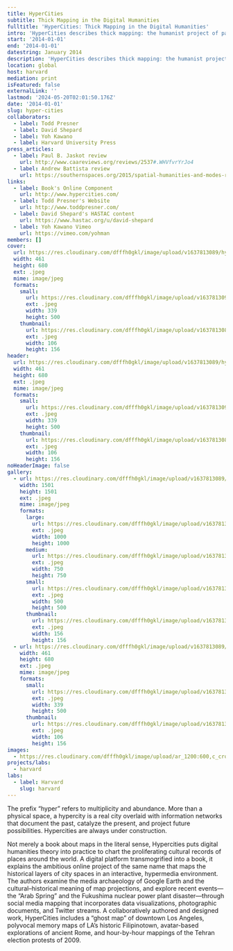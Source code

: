 ```yaml
---
title: HyperCities
subtitle: Thick Mapping in the Digital Humanities
fulltitle: 'HyperCities: Thick Mapping in the Digital Humanities'
intro: 'HyperCities describes thick mapping: the humanist project of participating and listening that transforms mapping into an ethical undertaking.'
start: '2014-01-01'
end: '2014-01-01'
datestring: January 2014
description: 'HyperCities describes thick mapping: the humanist project of participating and listening that transforms mapping into an ethical undertaking.'
location: global
host: harvard
mediation: print
isFeatured: false
externalLink: ''
lastmod: '2024-05-20T02:01:50.176Z'
date: '2014-01-01'
slug: hyper-cities
collaborators:
  - label: Todd Presner
  - label: David Shepard
  - label: Yoh Kawano
  - label: Harvard University Press
press_articles:
  - label: Paul B. Jaskot review
    url: http://www.caareviews.org/reviews/2537#.WHVfvrYrJo4
  - label: Andrew Battista review
    url: https://southernspaces.org/2015/spatial-humanities-and-modes-resistance-review-hypercities
links:
  - label: Book's Online Component
    url: http://www.hypercities.com/
  - label: Todd Presner's Website
    url: http://www.toddpresner.com/
  - label: David Shepard's HASTAC content
    url: https://www.hastac.org/u/david-shepard
  - label: Yoh Kawano Vimeo
    url: https://vimeo.com/yohman
members: []
cover:
  url: https://res.cloudinary.com/dfffh0gkl/image/upload/v1637813089/hypercities1_a80e1d2600.jpg
  width: 461
  height: 680
  ext: .jpeg
  mime: image/jpeg
  formats:
    small:
      url: https://res.cloudinary.com/dfffh0gkl/image/upload/v1637813090/small_hypercities1_a80e1d2600.jpg
      ext: .jpeg
      width: 339
      height: 500
    thumbnail:
      url: https://res.cloudinary.com/dfffh0gkl/image/upload/v1637813089/thumbnail_hypercities1_a80e1d2600.jpg
      ext: .jpeg
      width: 106
      height: 156
header:
  url: https://res.cloudinary.com/dfffh0gkl/image/upload/v1637813089/hypercities1_a80e1d2600.jpg
  width: 461
  height: 680
  ext: .jpeg
  mime: image/jpeg
  formats:
    small:
      url: https://res.cloudinary.com/dfffh0gkl/image/upload/v1637813090/small_hypercities1_a80e1d2600.jpg
      ext: .jpeg
      width: 339
      height: 500
    thumbnail:
      url: https://res.cloudinary.com/dfffh0gkl/image/upload/v1637813089/thumbnail_hypercities1_a80e1d2600.jpg
      ext: .jpeg
      width: 106
      height: 156
noHeaderImage: false
gallery:
  - url: https://res.cloudinary.com/dfffh0gkl/image/upload/v1637813089/hypercities2_12fa8b9595.jpg
    width: 1501
    height: 1501
    ext: .jpeg
    mime: image/jpeg
    formats:
      large:
        url: https://res.cloudinary.com/dfffh0gkl/image/upload/v1637813090/large_hypercities2_12fa8b9595.jpg
        ext: .jpeg
        width: 1000
        height: 1000
      medium:
        url: https://res.cloudinary.com/dfffh0gkl/image/upload/v1637813090/medium_hypercities2_12fa8b9595.jpg
        ext: .jpeg
        width: 750
        height: 750
      small:
        url: https://res.cloudinary.com/dfffh0gkl/image/upload/v1637813090/small_hypercities2_12fa8b9595.jpg
        ext: .jpeg
        width: 500
        height: 500
      thumbnail:
        url: https://res.cloudinary.com/dfffh0gkl/image/upload/v1637813089/thumbnail_hypercities2_12fa8b9595.jpg
        ext: .jpeg
        width: 156
        height: 156
  - url: https://res.cloudinary.com/dfffh0gkl/image/upload/v1637813089/hypercities1_a80e1d2600.jpg
    width: 461
    height: 680
    ext: .jpeg
    mime: image/jpeg
    formats:
      small:
        url: https://res.cloudinary.com/dfffh0gkl/image/upload/v1637813090/small_hypercities1_a80e1d2600.jpg
        ext: .jpeg
        width: 339
        height: 500
      thumbnail:
        url: https://res.cloudinary.com/dfffh0gkl/image/upload/v1637813089/thumbnail_hypercities1_a80e1d2600.jpg
        ext: .jpeg
        width: 106
        height: 156
images:
  - https://res.cloudinary.com/dfffh0gkl/image/upload/ar_1200:600,c_crop/c_limit,h_1200,w_600/v1637813089/hypercities1_a80e1d2600.jpg
projects/labs:
  - harvard
labs:
  - label: Harvard
    slug: harvard
---
```

The prefix “hyper” refers to multiplicity and abundance. More than a physical space, a hypercity is a real city overlaid with information networks that document the past, catalyze the present, and project future possibilities. Hypercities are always under construction.

Not merely a book about maps in the literal sense, Hypercities puts digital humanities theory into practice to chart the proliferating cultural records of places around the world. A digital platform transmogrified into a book, it explains the ambitious online project of the same name that maps the historical layers of city spaces in an interactive, hypermedia environment. The authors examine the media archaeology of Google Earth and the cultural–historical meaning of map projections, and explore recent events—the “Arab Spring” and the Fukushima nuclear power plant disaster—through social media mapping that incorporates data visualizations, photographic documents, and Twitter streams. A collaboratively authored and designed work, HyperCities includes a “ghost map” of downtown Los Angeles, polyvocal memory maps of LA’s historic Filipinotown, avatar-based explorations of ancient Rome, and hour-by-hour mappings of the Tehran election protests of 2009.